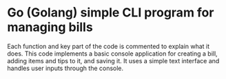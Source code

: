 # Go (Golang) simple CLI program for managing bills

Each function and key part of the code is commented to explain what it does. This code implements a basic console application for creating a bill, adding items and tips to it, and saving it. It uses a simple text interface and handles user inputs through the console.
